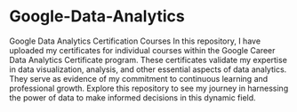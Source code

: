 # Google-Data-Analytics
Google Data Analytics Certification Courses
In this repository, I have uploaded my certificates for individual courses within the Google Career Data Analytics Certificate program. These certificates validate my expertise in data visualization, analysis, and other essential aspects of data analytics. They serve as evidence of my commitment to continuous learning and professional growth. Explore this repository to see my journey in harnessing the power of data to make informed decisions in this dynamic field.

